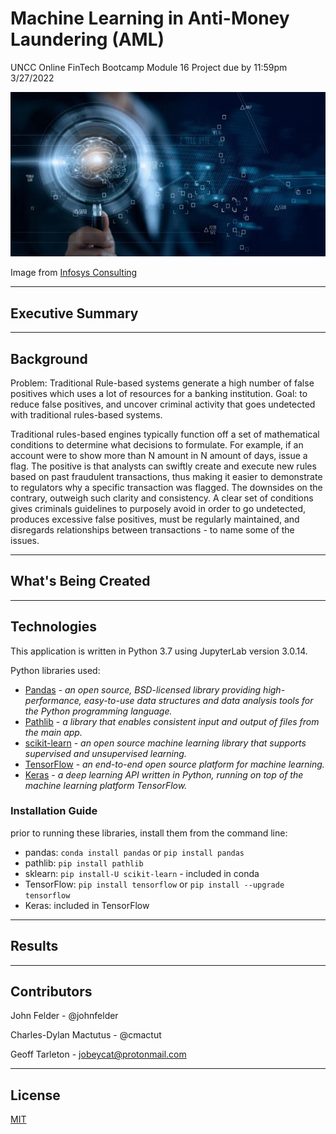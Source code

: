 # Machine Learning in Anti-Money Laundering (AML)
UNCC Online FinTech Bootcamp Module 16 Project due by 11:59pm 3/27/2022

![](Images/Infosys_graphic.png)

Image from [Infosys Consulting](https://www.infosysconsultinginsights.com/2020/01/15/transforming-anti-money-laundering-and-kyc-controls-with-ai-part-i/)

---

## Executive Summary

---

## Background

Problem: Traditional Rule-based systems generate a high number of false positives which uses a lot of resources for a banking institution. Goal: to reduce false positives, and uncover criminal activity that goes undetected with traditional rules-based systems.

Traditional rules-based engines typically function off a set of mathematical conditions to determine what decisions to formulate. For example, if an account were to show more than N amount in N amount of days, issue a flag. The positive is that analysts can swiftly create and execute new rules based on past fraudulent transactions, thus making it easier to demonstrate to regulators why a specific transaction was flagged. The downsides on the contrary, outweigh such clarity and consistency. A clear set of conditions gives criminals guidelines to purposely avoid in order to go undetected, produces excessive false positives, must be regularly maintained, and disregards relationships between transactions - to name some of the issues.

---

## What's Being Created

---

## Technologies

This application is written in Python 3.7 using JupyterLab version 3.0.14.

Python libraries used:

 - [Pandas](https://pandas.pydata.org/pandas-docs/stable/) - *an open source, BSD-licensed library providing high-performance, easy-to-use data structures and data analysis tools for the Python programming language.*
 - [Pathlib](https://docs.python.org/3.7/library/pathlib.html) - *a library that enables consistent input and output of files from the main app.*
  - [scikit-learn](https://scikit-learn.org/stable/user_guide.html) - *an open source machine learning library that supports supervised and unsupervised learning.*
 - [TensorFlow](https://www.tensorflow.org/) - *an end-to-end open source platform for machine learning.*
 - [Keras](https://keras.io/about/) - *a deep learning API written in Python, running on top of the machine learning platform TensorFlow.*

### Installation Guide

prior to running these libraries, install them from the command line:
  - pandas: `conda install pandas` or `pip install pandas`  
  - pathlib: `pip install pathlib`
  - sklearn: `pip install-U scikit-learn` - included in conda
  - TensorFlow: `pip install tensorflow` or `pip install --upgrade tensorflow`
  - Keras: included in TensorFlow
  
---
  
## Results

---

## Contributors

John Felder - @johnfelder

Charles-Dylan Mactutus - @cmactut

Geoff Tarleton - jobeycat@protonmail.com

---

## License

[MIT](LICENSE)
